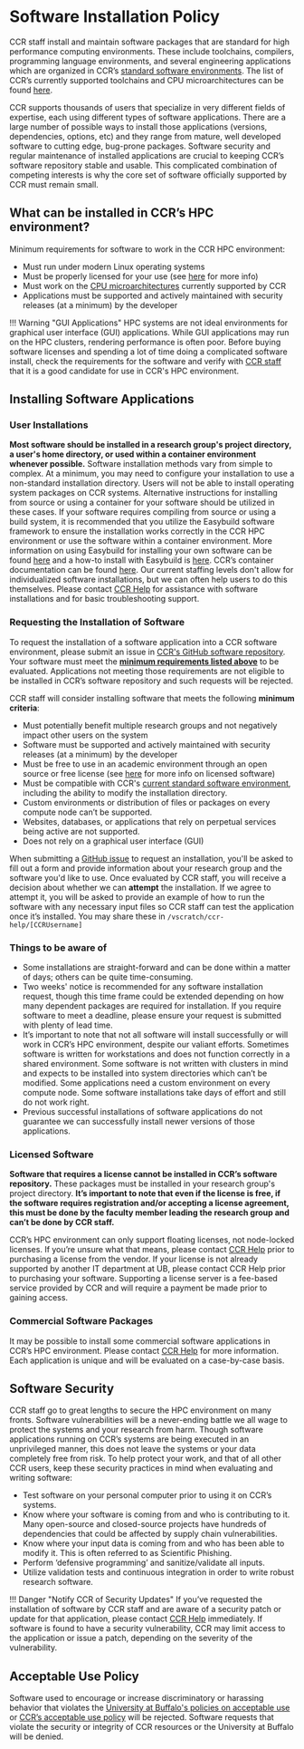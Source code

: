 # Software Installation Policy  

CCR staff install and maintain software packages that are standard for high performance computing environments. These include toolchains, compilers, programming language environments, and several engineering applications which are organized in CCR’s [standard software environments](../software/releases.md#what-are-ccr-software-environments).  The list of CCR’s currently supported toolchains and CPU microarchitectures can be found [here](../software/releases.md). 

CCR supports thousands of users that specialize in very different fields of expertise, each using different types of software applications. There are a large number of possible ways to install those applications (versions, dependencies, options, etc) and they range from mature, well developed software to cutting edge, bug-prone packages.  Software security and regular maintenance of installed applications are crucial to keeping CCR’s software repository stable and usable.  This complicated combination of competing interests is why the core set of software officially supported by CCR must remain small.  
 

## What can be installed in CCR’s HPC environment? 

Minimum requirements for software to work in the CCR HPC environment: 

 - Must run under modern Linux operating systems 
 - Must be properly licensed for your use (see [here](#licensed-software) for more info) 
 - Must work on the [CPU microarchitectures](../software/march.md) currently supported by CCR 
 - Applications must be supported and actively maintained with security releases (at a minimum) by the developer 

 
!!! Warning "GUI Applications"
    HPC systems are not ideal environments for graphical user interface (GUI) applications.  While GUI applications may run on the HPC clusters, rendering performance is often poor. Before buying software licenses and spending a lot of time doing a complicated software install, check the requirements for the software and verify with [CCR staff](../help.md) that it is a good candidate for use in CCR's HPC environment.

 
## Installing Software Applications 

### User Installations  

**Most software should be installed in a research group's project directory, a user's home directory, or used within a container environment whenever possible.**  Software installation methods vary from simple to complex.  At a minimum, you may need to configure your installation to use a non-standard installation directory.  Users will not be able to install operating system packages on CCR systems.  Alternative instructions for installing from source or using a container for your software should be utilized in these cases.  If your software requires compiling from source or using a build system, it is recommended that you utilize the Easybuild software framework to ensure the installation works correctly in the CCR HPC environment or use the software within a container environment.  More information on using Easybuild for installing your own software can be found [here](../software/building.md) and a how-to install with Easybuild is [here](../howto/easybuild.md). CCR’s container documentation can be found [here](../howto/containerization.md).  Our current staffing levels don't allow for individualized software installations, but we can often help users to do this themselves.  Please contact [CCR Help](../help.md) for assistance with software installations and for basic troubleshooting support. 
 
### Requesting the Installation of Software  

To request the installation of a software application into a CCR software environment, please submit an issue in [CCR's GitHub software repository](https://github.com/ubccr/software-layer/issues).  Your software must meet the **[minimum requirements listed above](#what-can-be-installed-in-ccrs-hpc-environment)** to be evaluated.  Applications not meeting those requirements are not eligible to be installed in CCR’s software repository and such requests will be rejected.  

CCR staff will consider installing software that meets the following **minimum criteria**: 

 - Must potentially benefit multiple research groups and not negatively impact other users on the system 
 - Software must be supported and actively maintained with security releases (at a minimum) by the developer  
 - Must be free to use in an academic environment through an open source or free license (see [here](#licensed-software) for more info on licensed software) 
 - Must be compatible with CCR's [current standard software environment](../software/releases.md), including the ability to modify the installation directory.  
 - Custom environments or distribution of files or packages on every compute node can’t be supported. 
 - Websites, databases, or applications that rely on perpetual services being active are not supported.
 - Does not rely on a graphical user interface (GUI) 

When submitting a [GitHub issue](https://github.com/ubccr/software-layer/issues) to request an installation, you'll be asked to fill out a form and provide information about your research group and the software you'd like to use.  Once evaluated by CCR staff, you will receive a decision about whether we can **attempt** the installation.  If we agree to attempt it, you will be asked to provide an example of how to run the software with any necessary input files so CCR staff can test the application once it’s installed.  You may share these in `/vscratch/ccr-help/[CCRUsername]`   

### Things to be aware of  

 - Some installations are straight-forward and can be done within a matter of days; others can be quite time-consuming.  
 - Two weeks' notice is recommended for any software installation request, though this time frame could be extended depending on how many dependent packages are required for installation.  If you require software to meet a deadline, please ensure your request is submitted with plenty of lead time.   
 - It’s important to note that not all software will install successfully or will work in CCR’s HPC environment, despite our valiant efforts.  Sometimes software is written for workstations and does not function correctly in a shared environment.  Some software is not written with clusters in mind and expects to be installed into system directories which can’t be modified.  Some applications need a custom environment on every compute node.  Some software installations take days of effort and still do not work right.   
 - Previous successful installations of software applications do not guarantee we can successfully install newer versions of those applications. 


###  Licensed Software  
**Software that requires a license cannot be installed in CCR’s software repository.** These packages must be installed in your research group's project directory. **It’s important to note that even if the license is free, if the software requires registration and/or accepting a license agreement, this must be done by the faculty member leading the research group and can’t be done by CCR staff.**   

CCR’s HPC environment can only support floating licenses, not node-locked licenses.  If you’re unsure what that means, please contact [CCR Help](../help.md) prior to purchasing a license from the vendor. If your license is not already supported by another IT department at UB, please contact CCR Help prior to purchasing your software.  Supporting a license server is a fee-based service provided by CCR and will require a payment be made prior to gaining access.

### Commercial Software Packages 

It may be possible to install some commercial software applications in CCR’s HPC environment.  Please contact [CCR Help](../help.md) for more information.  Each application is unique and will be evaluated on a case-by-case basis. 


## Software Security 

CCR staff go to great lengths to secure the HPC environment on many fronts.  Software vulnerabilities will be a never-ending battle we all wage to protect the systems and your research from harm.  Though software applications running on CCR’s systems are being executed in an unprivileged manner, this does not leave the systems or your data completely free from risk.  To help protect your work, and that of all other CCR users, keep these security practices in mind when evaluating and writing software: 

 - Test software on your personal computer prior to using it on CCR’s systems. 
 - Know where your software is coming from and who is contributing to it.  Many open-source and closed-source projects have hundreds of dependencies that could be affected by supply chain vulnerabilities. 
 - Know where your input data is coming from and who has been able to modify it. This is often referred to as Scientific Phishing. 
 - Perform ‘defensive programming’ and sanitize/validate all inputs. 
 - Utilize validation tests and continuous integration in order to write robust research software. 

!!! Danger "Notify CCR of Security Updates"
    If you’ve requested the installation of software by CCR staff and are aware of a security patch or update for that application, please contact [CCR Help](../help.md) immediately.  If software is found to have a security vulnerability, CCR may limit access to the application or issue a patch, depending on the severity of the vulnerability. 


## Acceptable Use Policy 

Software used to encourage or increase discriminatory or harassing behavior that violates the [University at Buffalo's policies on acceptable use](https://www.buffalo.edu/administrative-services/policy1/ub-policy-lib/computer-network-use.html) or [CCR’s acceptable use policy](misuse.md) will be rejected. Software requests that violate the security or integrity of CCR resources or the University at Buffalo will be denied. 

 

 